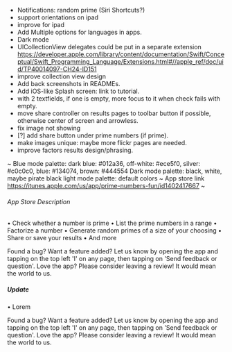 - Notifications: random prime (Siri Shortcuts?)
- support orientations on ipad
- improve for ipad
- Add Multiple options for languages in apps.
- Dark mode
- UICollectionView delegates could be put in a separate extension
https://developer.apple.com/library/content/documentation/Swift/Conceptual/Swift_Programming_Language/Extensions.html#//apple_ref/doc/uid/TP40014097-CH24-ID151
- improve collection view design
- Add back screenshots in READMEs.
- Add iOS-like Splash screen: link to tutorial.
- with 2 textfields, if one is empty, more focus to it when check fails with empty.
- move share controller on results pages to toolbar button if possible, otherwise center of screen and arrowless.
- fix image not showing
- [?] add share button under prime numbers (if prime).
- make images unique: maybe more flickr pages are needed.
- improve factors results design/phrasing.

~
Blue mode palette: dark blue: #012a36, off-white: #ece5f0, silver: #c0c0c0, blue: #134074, brown: #444554
Dark mode palette: black, white, maybe pirate black
light mode palette: default colors
~
App store link https://itunes.apple.com/us/app/prime-numbers-fun/id1402417667
~
###### App Store Description
• Check whether a number is prime
• List the prime numbers in a range
• Factorize a number
• Generate random primes of a size of your choosing
• Share or save your results
• And more

Found a bug? Want a feature added? Let us know by opening the app and tapping on the top left 'I' on any page, then tapping on 'Send feedback or question'.
Love the app? Please consider leaving a review! It would mean the world to us.


##### Update

• Lorem

Found a bug? Want a feature added? Let us know by opening the app and tapping on the top left 'I' on any page, then tapping on 'Send feedback or question'.
Love the app? Please consider leaving a review! It would mean the world to us.